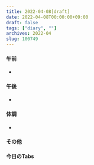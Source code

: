 ```yaml
---
title: 2022-04-08[draft]
date: 2022-04-08T00:00:00+09:00
draft: false
tags: ["diary", ""]
archives: 2022-04
slug: 100749
---
```

#### 午前
- 
#### 午後
- 
#### 体調
- 
#### その他
#### 今日のTabs